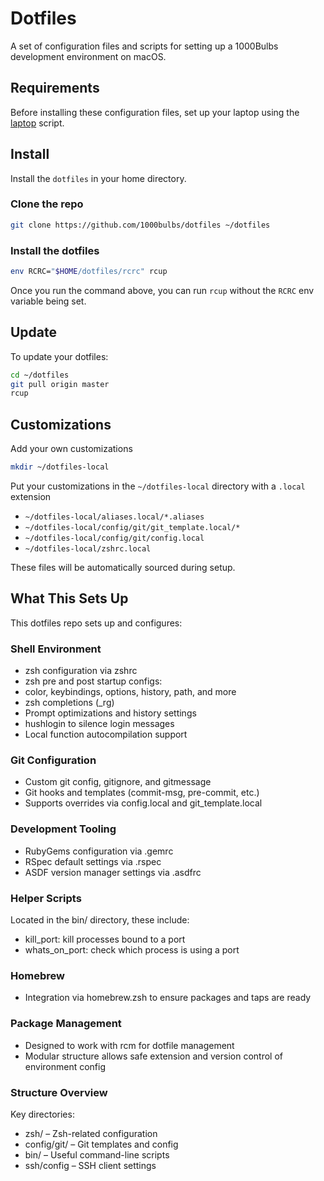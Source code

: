 # Dotfiles

A set of configuration files and scripts for setting up a 1000Bulbs development environment on macOS.

## Requirements

Before installing these configuration files, set up your laptop using the [laptop](https://github.com/1000bulbs/laptop) script.

## Install

Install the `dotfiles` in your home directory.

### Clone the repo

```sh
git clone https://github.com/1000bulbs/dotfiles ~/dotfiles
```

### Install the dotfiles

```sh
env RCRC="$HOME/dotfiles/rcrc" rcup
```

Once you run the command above, you can run `rcup` without the `RCRC` env
variable being set.

## Update

To update your dotfiles:

```sh
cd ~/dotfiles
git pull origin master
rcup
```

## Customizations

Add your own customizations

```sh
mkdir ~/dotfiles-local
```

Put your customizations in the `~/dotfiles-local` directory with a `.local`
extension

* `~/dotfiles-local/aliases.local/*.aliases`
* `~/dotfiles-local/config/git/git_template.local/*`
* `~/dotfiles-local/config/git/config.local`
* `~/dotfiles-local/zshrc.local`

These files will be automatically sourced during setup.

## What This Sets Up

This dotfiles repo sets up and configures:

### Shell Environment

* zsh configuration via zshrc
* zsh pre and post startup configs:
* color, keybindings, options, history, path, and more
* zsh completions (_rg)
* Prompt optimizations and history settings
* hushlogin to silence login messages
* Local function autocompilation support

### Git Configuration

* Custom git config, gitignore, and gitmessage
* Git hooks and templates (commit-msg, pre-commit, etc.)
* Supports overrides via config.local and git_template.local

### Development Tooling

* RubyGems configuration via .gemrc
* RSpec default settings via .rspec
* ASDF version manager settings via .asdfrc

### Helper Scripts

Located in the bin/ directory, these include:

* kill_port: kill processes bound to a port
* whats_on_port: check which process is using a port

### Homebrew

* Integration via homebrew.zsh to ensure packages and taps are ready

### Package Management

* Designed to work with rcm for dotfile management
* Modular structure allows safe extension and version control of environment config

### Structure Overview

Key directories:

* zsh/ – Zsh-related configuration
* config/git/ – Git templates and config
* bin/ – Useful command-line scripts
* ssh/config – SSH client settings

